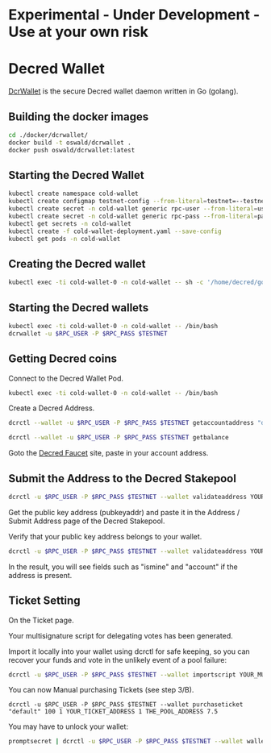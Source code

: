 # **Experimental - Under Development - Use at your own risk**

# Decred Wallet

[DcrWallet](https://github.com/decred/dcrwallet) is the secure Decred wallet daemon written in Go (golang).

## Building the docker images

```bash
cd ./docker/dcrwallet/
docker build -t oswald/dcrwallet .
docker push oswald/dcrwallet:latest
```

## Starting the Decred Wallet
```bash
kubectl create namespace cold-wallet
kubectl create configmap testnet-config --from-literal=testnet=--testnet -n cold-wallet
kubectl create secret -n cold-wallet generic rpc-user --from-literal=user=YOUR_USER
kubectl create secret -n cold-wallet generic rpc-pass --from-literal=password=YOUR_PASSWORD
kubectl get secrets -n cold-wallet
kubectl create -f cold-wallet-deployment.yaml --save-config
kubectl get pods -n cold-wallet
```

## Creating the Decred wallet

```bash
kubectl exec -ti cold-wallet-0 -n cold-wallet -- sh -c '/home/decred/go/bin/dcrwallet --create $TESTNET'
```

## Starting the Decred wallets

```bash
kubectl exec -ti cold-wallet-0 -n cold-wallet -- /bin/bash
dcrwallet -u $RPC_USER -P $RPC_PASS $TESTNET
```

## Getting Decred coins

Connect to the Decred Wallet Pod.

```bash
kubectl exec -ti cold-wallet-0 -n cold-wallet -- /bin/bash
```

Create a Decred Address.

```bash
dcrctl --wallet -u $RPC_USER -P $RPC_PASS $TESTNET getaccountaddress "default"
```

```bash
dcrctl --wallet -u $RPC_USER -P $RPC_PASS $TESTNET getbalance
```

Goto the [Decred Faucet](https://faucet.decred.org/) site, paste in your account address.

## Submit the Address to the Decred Stakepool

```bash
dcrctl -u $RPC_USER -P $RPC_PASS $TESTNET --wallet validateaddress YOUR_ACCOUNT_ADDRESS
```

Get the public key address (pubkeyaddr) and paste it in the Address / Submit Address page of the Decred Stakepool.

Verify that your public key address belongs to your wallet.

```bash
dcrctl -u $RPC_USER -P $RPC_PASS $TESTNET --wallet validateaddress YOUR_PUBLIC_KEY_ADDRESS
```

In the result, you will see fields such as "ismine" and "account" if the address is present.

## Ticket Setting

On the Ticket page.

Your multisignature script for delegating votes has been generated.

Import it locally into your wallet using dcrctl for safe keeping, so you can recover your funds and vote in the unlikely event of a pool failure:

```bash
dcrctl -u $RPC_USER -P $RPC_PASS $TESTNET --wallet importscript YOUR_MULTISIGNATURE
```

You can now Manual purchasing Tickets (see step 3/B).

```
dcrctl -u $RPC_USER -P $RPC_PASS $TESTNET --wallet purchaseticket "default" 100 1 YOUR_TICKET_ADDRESS 1 THE_POOL_ADDRESS 7.5
```

You may have to unlock your wallet:

```bash
promptsecret | dcrctl -u $RPC_USER -P $RPC_PASS $TESTNET --wallet walletpassphrase - 0
```
